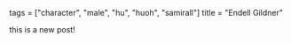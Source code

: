 tags = ["character", "male", "hu", "huoh", "samirall"]
title = "Endell Gildner"

this is a new post!
